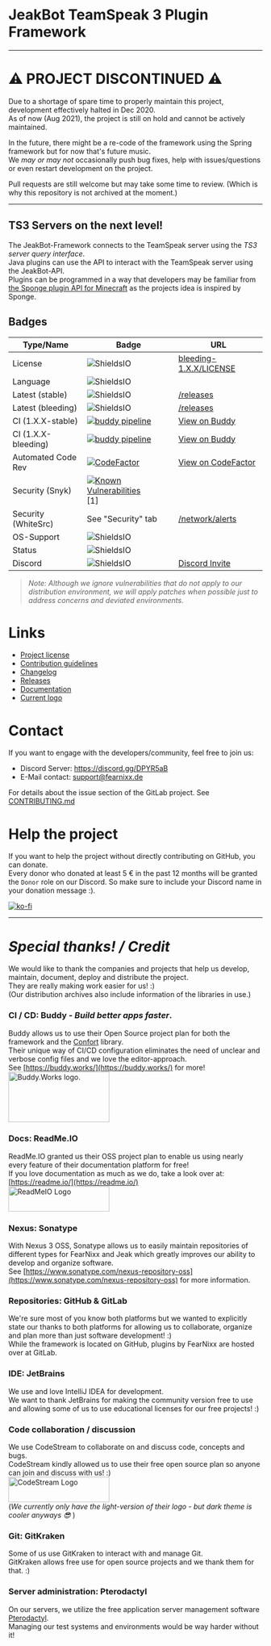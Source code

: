 # JeakBot TeamSpeak 3 Plugin Framework  
  
---
  
# ⚠ PROJECT DISCONTINUED ⚠ #  
Due to a shortage of spare time to properly maintain this project, development effectively halted in Dec 2020.  
As of now (Aug 2021), the project is still on hold and cannot be actively maintained.  
  
In the future, there might be a re-code of the framework using the Spring framework but for now that's future music.  
We _may or may not_ occasionally push bug fixes, help with issues/questions or even restart development on the project.  
  
Pull requests are still welcome but may take some time to review. (Which is why this repository is not archived at the moment.)  
  
  
---
  
  
## TS3 Servers on the next level!

The JeakBot-Framework connects to the TeamSpeak server using the _TS3 server query interface_.  
Java plugins can use the API to interact with the TeamSpeak server using the JeakBot-API.  
Plugins can be programmed in a way that developers may be familiar from [the Sponge plugin API for Minecraft](https://spongepowered.org) as the projects idea is inspired by Sponge.  

## Badges
|Type/Name|Badge|URL|
|---|---|---|
|License            |![ShieldsIO](https://img.shields.io/github/license/jeakfrw/jeak-framework.svg?color=success&style=flat-square)|[bleeding-1.X.X/LICENSE](https://github.com/jeakfrw/jeak-framework/blob/bleeding-1.X.X/LICENSE)
|Language           |![ShieldsIO](https://img.shields.io/github/languages/top/jeakfrw/jeak-framework.svg?style=flat-square)|
|Latest (stable)    |![ShieldsIO](https://img.shields.io/github/tag/jeakfrw/jeak-framework.svg?color=success&style=flat-square)  |[/releases](https://github.com/jeakfrw/jeak-framework/releases)
|Latest (bleeding)  |![ShieldsIO](https://img.shields.io/github/tag-pre/jeakfrw/jeak-framework.svg?color=yellow&style=flat-square) |[/releases](https://github.com/jeakfrw/jeak-framework/releases)
|CI (1.X.X-stable)  |[![buddy pipeline](https://app.buddy.works/m-lessmann/jeak-framework/pipelines/pipeline/192846/badge.svg?token=c96165ce0ba77d6a72d2c19083a7078a0041dc98e12de3f29e414d4927762d09 "buddy pipeline")](https://app.buddy.works/m-lessmann/jeak-framework/pipelines/pipeline/192846) |[View on Buddy](https://app.buddy.works/m-lessmann/jeak-framework/pipelines)|
|CI (1.X.X-bleeding)|[![buddy pipeline](https://app.buddy.works/m-lessmann/jeak-framework/pipelines/pipeline/192314/badge.svg?token=c96165ce0ba77d6a72d2c19083a7078a0041dc98e12de3f29e414d4927762d09 "buddy pipeline")](https://app.buddy.works/m-lessmann/jeak-framework/pipelines/pipeline/192314) |[View on Buddy](https://app.buddy.works/m-lessmann/jeak-framework/pipelines)
|Automated Code Rev |[![CodeFactor](https://www.codefactor.io/repository/github/jeakfrw/jeak-framework/badge)](https://www.codefactor.io/repository/github/jeakfrw/jeak-framework)|[View on CodeFactor](https://www.codefactor.io/repository/github/jeakfrw/jeak-framework)|
|Security (Snyk)    |[![Known Vulnerabilities](https://snyk.io/test/github/jeakfrw/jeak-framework/badge.svg)](https://snyk.io/test/github/jeakfrw/jeak-framework) [1]
|Security (WhiteSrc)|See "Security" tab|[/network/alerts](https://github.com/jeakfrw/jeak-framework/network/alerts)
|OS-Support         |![ShieldsIO](https://img.shields.io/badge/Platform-Windows%20%7C%20Linux%20%7C%20MacOS-informational.svg?style=flat-square)    |
|Status             |![ShieldsIO](https://img.shields.io/maintenance/yes/2021.svg?style=flat-square)
|Discord            |![ShieldsIO](https://img.shields.io/discord/533021399560880141.svg?style=flat-square)|[Discord Invite](https://discord.gg/DPYR5aB)|  

> _Note: Although we ignore vulnerabilities that do not apply to our distribution environment, we will apply patches when possible just to address concerns and deviated environments._

# Links
* [Project license](./LICENSE)
* [Contribution guidelines](./CONTRIBUTING.md)
* [Changelog](./CHANGELOG)
* [Releases](https://github.com/jeakfrw/jeak-framework/releases)
* [Documentation](https://jeakbot.readme.io/)
* [Current logo](https://github.com/jeakfrw/jeak-framework/blob/bleeding-1.X.X/assets/JeakBot-Beta.png)
# Contact
If you want to engage with the developers/community, feel free to join us:

* Discord Server: https://discord.gg/DPYR5aB
* E-Mail contact: support@fearnixx.de

For details about the issue section of the GitLab project. See [CONTRIBUTING.md](./CONTRIBUTING.md)

# Help the project
If you want to help the project without directly contributing on GitHub, you can donate.  
Every donor who donated at least 5 € in the past 12 months will be granted the ``Donor`` role on our Discord.
So make sure to include your Discord name in your donation message :).

[![ko-fi](https://www.ko-fi.com/img/donate_sm.png)](https://ko-fi.com/F1F0OL0V)
  
---
# _Special thanks! / Credit_
We would like to thank the companies and projects that help us develop, maintain, document, deploy and distribute the project.  
They are really making work easier for us! :)  
(Our distribution archives also include information of the libraries in use.)
  
### CI / CD: Buddy - _Build better apps faster_.
Buddy allows us to use their Open Source project plan for both the framework and the [Confort](https://github.com/MarkL4YG/confort) library.  
Their unique way of CI/CD configuration eliminates the need of unclear and verbose config files and we love the editor-approach.  
See [https://buddy.works/](https://buddy.works/) for more!  
<a href="https://buddy.works"><img src="https://assets.fearnixx.de/3rdparty/buddy.works/logo-blue.svg" height="100" width="200" alt="Buddy.Works logo."></img></a>
  
### Docs: ReadMe.IO
ReadMe.IO granted us their OSS project plan to enable us using nearly every feature of their documentation platform for free!  
If you love documentation as much as we do, take a look over at: [https://readme.io/](https://readme.io/)  
<a href="https://readme.io"><img src="https://readme.com/static/brandkit/readme-blue.svg" height="50" width="200" alt="ReadMeIO Logo"></img></a>

### Nexus: Sonatype
With Nexus 3 OSS, Sonatype allows us to easily maintain repositories of different types for FearNixx and Jeak which greatly improves our ability to develop and organize software.  
See [https://www.sonatype.com/nexus-repository-oss](https://www.sonatype.com/nexus-repository-oss) for more information.
  
### Repositories: GitHub & GitLab
We're sure most of you know both platforms but we wanted to explicitly state our thanks to both platforms for allowing us to collaborate, organize and plan more than just software development! :)  
While the framework is located on GitHub, plugins by FearNixx are hosted over at GitLab.  
  
### IDE: JetBrains
We use and love IntelliJ IDEA for development.  
We want to thank JetBrains for making the community version free to use and allowing some of us to use educational licenses for our free projects! :)
  
### Code collaboration / discussion
We use CodeStream to collaborate on and discuss code, concepts and bugs.  
CodeStream kindly allowed us to use their free open source plan so anyone can join and discuss with us! :)  
<a href="https://codestream.com"><img src="https://assets.fearnixx.de/3rdparty/codestream/codestream-light.svg" height="50" width="200" alt="CodeStream Logo"></img></a>  
(_We currently only have the light-version of their logo - but dark theme is cooler anyways :sunglasses:_ )
  
### Git: GitKraken
Some of us use GitKraken to interact with and manage Git.  
GitKraken allows free use for open source projects and we thank them for that. :)  

### Server administration: Pterodactyl  
On our servers, we utilize the free application server management software [Pterodactyl](https://pterodactyl.io).  
Managing our test systems and environments would be way harder without it!
